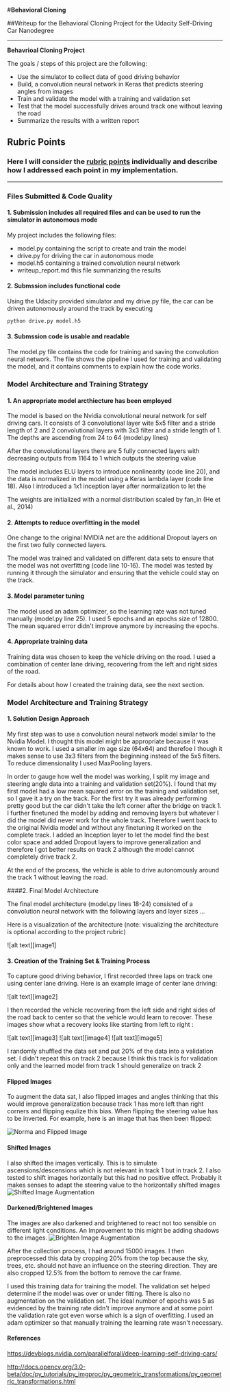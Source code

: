 #**Behavioral Cloning** 

##Writeup for the Behavioral Cloning Project for the Udacity Self-Driving Car Nanodegree

---

**Behavrioal Cloning Project**

The goals / steps of this project are the following:

* Use the simulator to collect data of good driving behavior
* Build, a convolution neural network in Keras that predicts steering angles from images
* Train and validate the model with a training and validation set
* Test that the model successfully drives around track one without leaving the road
* Summarize the results with a written report


[//]: # (Image References)

[nvidia_cnn]: ./examples/nvidia_cnn.png "Model Visualization"
[brighten]: ./examples/brighten.png "Brighten Image Augmentation"
[shift]: ./examples/shift.png "Shifted Image Augmentation"
[flip]: ./examples/flip.png "Norma and Flipped Image"
[image6]: ./examples/placeholder_small.png "Normal Image"

## Rubric Points
### Here I will consider the [rubric points](https://review.udacity.com/#!/rubrics/432/view) individually and describe how I addressed each point in my implementation.  

---
### Files Submitted & Code Quality

#### 1. Submission includes all required files and can be used to run the simulator in autonomous mode

My project includes the following files:

* model.py containing the script to create and train the model
* drive.py for driving the car in autonomous mode
* model.h5 containing a trained convolution neural network 
* writeup_report.md this file summarizing the results

#### 2. Submssion includes functional code
Using the Udacity provided simulator and my drive.py file, the car can be driven autonomously around the track by executing 

```sh
python drive.py model.h5
```

#### 3. Submssion code is usable and readable

The model.py file contains the code for training and saving the convolution neural network. The file shows the pipeline I used for training and validating the model, and it contains comments to explain how the code works.

### Model Architecture and Training Strategy

#### 1. An appropriate model arcthiecture has been employed

The model is based on the Nvidia convolutional neural network for self driving cars. It consists of 3 convolutional layer wite 5x5 filter and a stride length of 2 and 2 convolutional layers with 3x3 filter and a stride length of 1. The depths are ascending from 24 to 64 (model.py lines)

After the convolutional layers there are 5 fully connected layers with decreasing outputs from 1164 to 1 which outputs the steering value

The model includes ELU layers to introduce nonlinearity (code line 20), and the data is normalized in the model using a Keras lambda layer (code line 18). Also I introduced a 1x1 inception layer after normalization to let the

The weights are initialized with a normal distribution scaled by fan_in (He et al., 2014) 

#### 2. Attempts to reduce overfitting in the model

One change to the original NVIDIA net are the additional Dropout layers on the first two fully connected layers. 

The model was trained and validated on different data sets to ensure that the model was not overfitting (code line 10-16). The model was tested by running it through the simulator and ensuring that the vehicle could stay on the track.

#### 3. Model parameter tuning

The model used an adam optimizer, so the learning rate was not tuned manually (model.py line 25). I used 5 epochs and an epochs size of 12800. The mean squared error didn't improve anymore by increasing the epochs.


#### 4. Appropriate training data

Training data was chosen to keep the vehicle driving on the road. I used a combination of center lane driving, recovering from the left and right sides of the road. 

For details about how I created the training data, see the next section. 

### Model Architecture and Training Strategy

#### 1. Solution Design Approach

My first step was to use a convolution neural network model similar to the Nvidia Model. I thought this model might be appropriate because it was known to work. I used a smaller im age size (64x64) and therefoe I though it makes sense to use 3x3 filters from the beginning instead of the 5x5 filters. To reduce dimensionality I used MaxPooling layers.  

In order to gauge how well the model was working, I split my image and steering angle data into a training and validation set(20%). I found that my first model had a low mean squared error on the training and validation set, so I gave it a try on the track. For the first try it was already performing pretty good but the car didn't take the left corner after the bridge on track 1. I further finetuned the model by adding and removing layers but whatever I did the model did never work for the whole track. Therefore I went back to the original Nvidia model and without any finetuning it worked on the complete track. I added an Inception layer to let the model find the best color space and added Dropout layers to improve generalization and therefore I got better results on track 2 although the model cannot completely drive track 2.

At the end of the process, the vehicle is able to drive autonomously around the track 1 without leaving the road.

####2. Final Model Architecture

The final model architecture (model.py lines 18-24) consisted of a convolution neural network with the following layers and layer sizes ...

Here is a visualization of the architecture (note: visualizing the architecture is optional according to the project rubric)

![alt text][image1]

#### 3. Creation of the Training Set & Training Process

To capture good driving behavior, I first recorded three laps on track one using center lane driving. Here is an example image of center lane driving:

![alt text][image2]

I then recorded the vehicle recovering from the left side and right sides of the road back to center so that the vehicle would learn to recover. These images show what a recovery looks like starting from left to right :

![alt text][image3]
![alt text][image4]
![alt text][image5]

I randomly shuffled the data set and put 20% of the data into a validation set. 
I didn't repeat this on track 2 because I think this track is for validation only and the learned model from track 1 should generalize on track 2

#### Flipped Images
To augment the data sat, I also flipped images and angles thinking that this would improve generalization because track 1 has more left than right corners and flipping equlize this bias. When flipping the steering value has to be inverted. For example, here is an image that has then been flipped:

![][flip]

#### Shifted Images
I also shifted the images vertically. This is to simulate ascensions/descensions which is not relevant in track 1 but in track 2. I also tested to shift images horizontally but this had no positive effect. Probably it makes senses to adapt the steering value to the horizontally shifted images
![][shift]

#### Darkened/Brightened Images
The images are also darkened and brightened to react not too sensible on different light conditions. An Improvement to this might be adding shadows to the images.
![][brighten]

After the collection process, I had around 15000 images. I then preprocessed this data by cropping 20% from the top because the sky, trees, etc. should not have an influence on the steering direction. They are also cropped 12.5% from the bottom to remove the car frame.

I used this training data for training the model. The validation set helped determine if the model was over or under fitting. There is also no augmentation on the validation set. The ideal number of epochs was 5 as evidenced by the training rate didn't improve anymore and at some point the validation rate got even worse which is a sign of overfitting. I used an adam optimizer so that manually training the learning rate wasn't necessary.

#### References
https://devblogs.nvidia.com/parallelforall/deep-learning-self-driving-cars/

http://docs.opencv.org/3.0-beta/doc/py_tutorials/py_imgproc/py_geometric_transformations/py_geometric_transformations.html